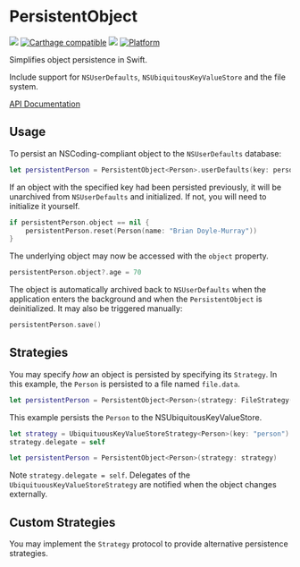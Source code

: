 # PersistentObject

![](https://travis-ci.org/mattcomi/PersistentObject.svg?branch=master)
[![Carthage compatible](https://img.shields.io/badge/Carthage-compatible-4BC51D.svg?style=flat)](https://github.com/Carthage/Carthage)
![](https://img.shields.io/cocoapods/v/PersistentObject.svg?style=flat)
[![Platform](https://img.shields.io/cocoapods/p/PersistentObject.svg?style=flat)](http://cocoadocs.org/docsets/PersistentObject)

Simplifies object persistence in Swift.

Include support for `NSUserDefaults`, `NSUbiquitousKeyValueStore` and the file system.

[API Documentation](http://cocoadocs.org/docsets/PersistentObject)

## Usage

To persist an NSCoding-compliant object to the `NSUserDefaults` database:

```swift
let persistentPerson = PersistentObject<Person>.userDefaults(key: personKey)
```

If an object with the specified key had been persisted previously, it will be unarchived from `NSUserDefaults` and initialized. If not, you will need to initialize it yourself.

```swift
if persistentPerson.object == nil {
    persistentPerson.reset(Person(name: "Brian Doyle-Murray"))
}
```

The underlying object may now be accessed with the `object` property.

```swift
persistentPerson.object?.age = 70
```

The object is automatically archived back to `NSUserDefaults` when the application enters the background and when the `PersistentObject` is deinitialized. It may also be triggered manually:

```swift
persistentPerson.save()
```

## Strategies

You may specify *how* an object is persisted by specifying its `Strategy`. In this example, the `Person` is persisted to a file named `file.data`.

```swift
let persistentPerson = PersistentObject<Person>(strategy: FileStrategy(filename: "file.data"))
```

This example persists the `Person` to the NSUbiquitousKeyValueStore.

```swift
let strategy = UbiquituousKeyValueStoreStrategy<Person>(key: "person")
strategy.delegate = self

let persistentPerson = PersistentObject<Person>(strategy: strategy)
```

Note `strategy.delegate = self`. Delegates of the `UbiquituousKeyValueStoreStrategy` are notified when the object changes externally.

## Custom Strategies

You may implement the `Strategy` protocol to provide alternative persistence strategies.
